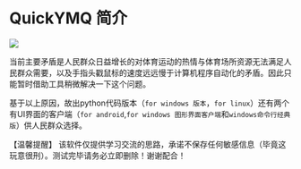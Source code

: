 # QuickYMQ 简介

![](https://pic.616pic.com/bg_w1180/00/12/86/5q3dyWLcun.jpg)  


当前主要矛盾是人民群众日益增长的对体育运动的热情与体育场所资源无法满足人民群众需要，以及手指头戳鼠标的速度远远慢于计算机程序自动化的矛盾。因此只能暂时借助工具稍微解决一下这个问题。  

基于以上原因，故出python代码版本（`for windows 版本`，`for linux`）还有两个有UI界面的客户端（`for android`,`for windows 图形界面客户端`和`windows命令行经典版`）供人民群众选择。   

【温馨提醒】 该软件仅提供学习交流的思路，承诺不保存任何敏感信息（毕竟这玩意很刑）。测试完毕请务必立即删除！谢谢配合！





